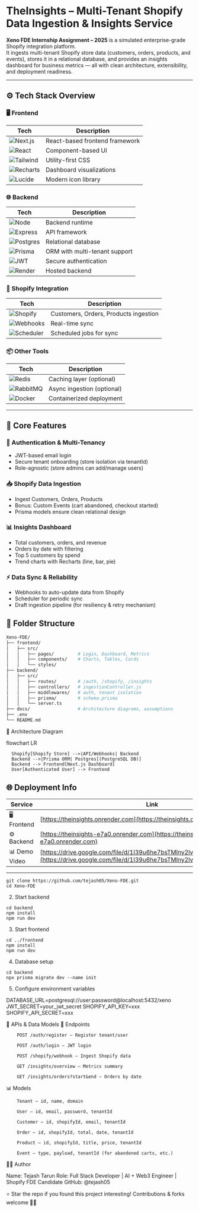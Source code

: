 # TheInsights – Multi-Tenant Shopify Data Ingestion & Insights Service
**Xeno FDE Internship Assignment – 2025** is a simulated enterprise-grade Shopify integration platform.  
It ingests multi-tenant Shopify store data (customers, orders, products, and events), stores it in a relational database, and provides an insights dashboard for business metrics — all with clean architecture, extensibility, and deployment readiness.

---

## ⚙️ Tech Stack Overview

### 🖥️ Frontend
| Tech | Description |
|------|-------------|
| ![Next.js](https://img.shields.io/badge/Next.js-SSR-black?logo=nextdotjs) | React-based frontend framework |
| ![React](https://img.shields.io/badge/React-18-blue?logo=react) | Component-based UI |
| ![Tailwind](https://img.shields.io/badge/Tailwind-CSS-blue?logo=tailwind-css) | Utility-first CSS |
| ![Recharts](https://img.shields.io/badge/Recharts-Charts-orange?logo=chart.js) | Dashboard visualizations |
| ![Lucide](https://img.shields.io/badge/Lucide-Icons-green?logo=lucide) | Modern icon library |

### 🌐 Backend
| Tech | Description |
|------|-------------|
| ![Node](https://img.shields.io/badge/Node.js-JS-green?logo=node.js) | Backend runtime |
| ![Express](https://img.shields.io/badge/Express.js-REST-black?logo=express) | API framework |
| ![Postgres](https://img.shields.io/badge/PostgreSQL-DB-blue?logo=postgresql) | Relational database |
| ![Prisma](https://img.shields.io/badge/Prisma-ORM-purple?logo=prisma) | ORM with multi-tenant support |
| ![JWT](https://img.shields.io/badge/JWT-Auth-blue?logo=json-web-tokens) | Secure authentication |
| ![Render](https://img.shields.io/badge/Render-Deployment-purple?logo=render) | Hosted backend |

### 🧾 Shopify Integration
| Tech | Description |
|------|-------------|
| ![Shopify](https://img.shields.io/badge/Shopify-API-green?logo=shopify) | Customers, Orders, Products ingestion |
| ![Webhooks](https://img.shields.io/badge/Shopify-Webhooks-yellow?logo=webhooks) | Real-time sync |
| ![Scheduler](https://img.shields.io/badge/Cron-Sync-lightgrey?logo=clockify) | Scheduled jobs for sync |

### 📦 Other Tools
| Tech | Description |
|------|-------------|
| ![Redis](https://img.shields.io/badge/Redis-Cache-red?logo=redis) | Caching layer (optional) |
| ![RabbitMQ](https://img.shields.io/badge/RabbitMQ-Queue-orange?logo=rabbitmq) | Async ingestion (optional) |
| ![Docker](https://img.shields.io/badge/Docker-Containerization-blue?logo=docker) | Containerized deployment |

---

## 🧠 Core Features

### 🔐 Authentication & Multi-Tenancy
- JWT-based email login  
- Secure tenant onboarding (store isolation via tenantId)  
- Role-agnostic (store admins can add/manage users)

### 📥 Shopify Data Ingestion
- Ingest Customers, Orders, Products  
- Bonus: Custom Events (cart abandoned, checkout started)  
- Prisma models ensure clean relational design

### 📊 Insights Dashboard
- Total customers, orders, and revenue  
- Orders by date with filtering  
- Top 5 customers by spend  
- Trend charts with Recharts (line, bar, pie)

### ⚡ Data Sync & Reliability
- Webhooks to auto-update data from Shopify  
- Scheduler for periodic sync  
- Draft ingestion pipeline (for resiliency & retry mechanism)


## 🧩 Folder Structure
```bash
Xeno-FDE/
├── frontend/
│   ├── src/
│   │   ├── pages/         # Login, Dashboard, Metrics
│   │   ├── components/    # Charts, Tables, Cards
│   │   └── styles/
├── backend/
│   ├── src/
│   │   ├── routes/        # /auth, /shopify, /insights
│   │   ├── controllers/   # ingestionController.js
│   │   ├── middlewares/   # auth, tenant isolation
│   │   ├── prisma/        # schema.prisma
│   │   └── server.ts
├── docs/                  # Architecture diagrams, assumptions
├── .env
└── README.md
```
🧪 Architecture Diagram

flowchart LR
```
  Shopify[Shopify Store] -->|API/Webhooks| Backend
  Backend -->|Prisma ORM| Postgres[(PostgreSQL DB)]
  Backend --> Frontend[Next.js Dashboard]
  User[Authenticated User] --> Frontend
```
## 🌐 Deployment Info

| Service   | Link |
|-----------|------|
| 🖥️ Frontend | [https://theinsights.onrender.com](https://theinsights.onrender.com) |
| ⚙️ Backend  | [https://theinsights-e7a0.onrender.com](https://theinsights-e7a0.onrender.com) |
| 📊 Demo Video | [https://drive.google.com/file/d/1I39u6he7bsTMIny2lvpedaDw56Y_R8HS/view](https://drive.google.com/file/d/1I39u6he7bsTMIny2lvpedaDw56Y_R8HS/view) |

---
```
git clone https://github.com/tejash05/Xeno-FDE.git
cd Xeno-FDE
```
2. Start backend
```
cd backend
npm install
npm run dev
```
3. Start frontend
```
cd ../frontend
npm install
npm run dev
```
4. Database setup
```
cd backend
npx prisma migrate dev --name init
```
5. Configure environment variables

DATABASE_URL=postgresql://user:password@localhost:5432/xeno
JWT_SECRET=your_jwt_secret
SHOPIFY_API_KEY=xxx
SHOPIFY_API_SECRET=xxx

📑 APIs & Data Models
🔗 Endpoints
```
    POST /auth/register – Register tenant/user

    POST /auth/login – JWT login

    POST /shopify/webhook – Ingest Shopify data

    GET /insights/overview – Metrics summary

    GET /insights/orders?start&end – Orders by date
```
📊 Models
```
    Tenant – id, name, domain

    User – id, email, password, tenantId

    Customer – id, shopifyId, email, tenantId

    Order – id, shopifyId, total, date, tenantId

    Product – id, shopifyId, title, price, tenantId

    Event – type, payload, tenantId (for abandoned carts, etc.)
```
🧑‍💻 Author

Name: Tejash Tarun
Role: Full Stack Developer | AI + Web3 Engineer | Shopify FDE Candidate
GitHub: @tejash05

⭐ Star the repo if you found this project interesting! Contributions & forks welcome 🧑‍💻

